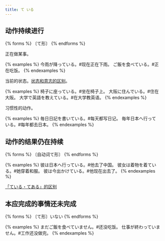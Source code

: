 ```yaml
---
title: て いる
---
```


## 动作持续进行

{% forms %}
〔て形〕
{% endforms %}

正在做某事。

{% examples %}
今雨が降っている。#现在正在下雨。
ご飯を食べている。#正在吃饭。
{% endexamples %}

当前的状态。[状态和意志的区别](./diff#状态意志)。

{% examples %}
椅子に座っている。#坐在椅子上。
大阪に住んでいる。#住在大阪。
大学で英語を教えている。#在大学教英语。
{% endexamples %}

习惯性的动作。

{% examples %}
毎日日記を書いている。#每天都写日记。
毎年日本へ行っている。#每年都去日本。
{% endexamples %}

## 动作的结果仍在持续

{% forms %}
〔自动词て形〕
{% endforms %}

{% examples %}
彼は日本へ行っている。#他去了中国。
彼女は着物を着ている。#她穿着和服。
彼は今出かけている。#他现在出去了。
{% endexamples %}

[「ている・てある」的区别](../grammar/diff#ている-てある)

## 本应完成的事情还未完成

{% forms %}
〔て形〕いない
{% endforms %}

{% examples %}
まだご飯を食べていません。#还没吃饭。
仕事が終わっていません。#工作还没做完。
{% endexamples %}
